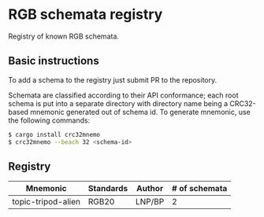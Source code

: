 # RGB schemata registry

Registry of known RGB schemata.

## Basic instructions

To add a schema to the registry just submit PR to the repository.

Schemata are classified according to their API conformance; each root schema is 
put into a separate directory with directory name being a CRC32-based mnemonic
generated out of schema id. To generate mnemonic, use the following commands:

```bash
$ cargo install crc32mnemo
$ crc32mnemo --beach 32 <schema-id>
```

## Registry

| Mnemonic            | Standards | Author | # of schemata |
|---------------------|-----------|--------|---------------|
| topic-tripod-alien  | RGB20     | LNP/BP | 2             |
